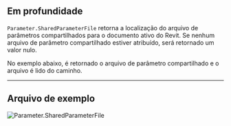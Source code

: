 ## Em profundidade
`Parameter.SharedParameterFile` retorna a localização do arquivo de parâmetros compartilhados para o documento ativo do Revit. Se nenhum arquivo de parâmetro compartilhado estiver atribuído, será retornado um valor nulo.

No exemplo abaixo, é retornado o arquivo de parâmetro compartilhado e o arquivo é lido do caminho.
___
## Arquivo de exemplo

![Parameter.SharedParameterFile](./Revit.Elements.Parameter.SharedParameterFile_img.jpg)

